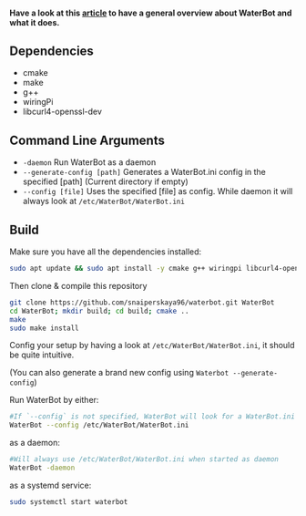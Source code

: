 #### Have a look at this [article](https://blog.skayahack.com/building-a-watering-bot/) to have a general overview about WaterBot and what it does.

Dependencies
------------
  - cmake
  - make
  - g++
  - wiringPi
  - libcurl4-openssl-dev

Command Line Arguments
----------------------
  - `-daemon` Run WaterBot as a daemon
  - `--generate-config [path]` Generates a WaterBot.ini config in the
  specified [path] (Current directory if empty)
  - `--config [file]` Uses the specified [file] as config. While daemon
  it will always look at `/etc/WaterBot/WaterBot.ini`

Build
-----
Make sure you have all the dependencies installed:

```bash
sudo apt update && sudo apt install -y cmake g++ wiringpi libcurl4-openssl-dev
```

Then clone & compile this repository
```bash
git clone https://github.com/snaiperskaya96/waterbot.git WaterBot
cd WaterBot; mkdir build; cd build; cmake ..
make
sudo make install
```

Config your setup by having a look at `/etc/WaterBot/WaterBot.ini`, it
should be quite intuitive.

(You can also generate a brand new config using `Waterbot --generate-config`)

Run WaterBot by either:
```bash
#If `--config` is not specified, WaterBot will look for a WaterBot.ini in the current folder
WaterBot --config /etc/WaterBot/WaterBot.ini
```
as a daemon:
```bash
#Will always use /etc/WaterBot/WaterBot.ini when started as daemon
WaterBot -daemon
```
as a systemd service:
```bash
sudo systemctl start waterbot
```
